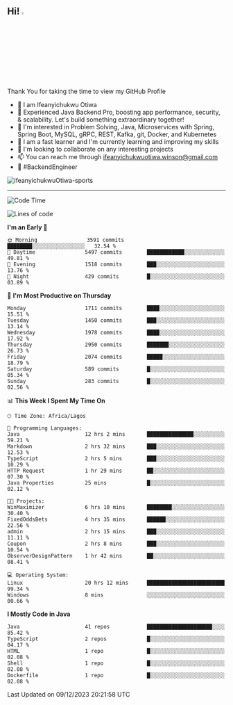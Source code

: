 <!-- BLOG-POST-LIST:START --><!-- BLOG-POST-LIST:END -->

## Hi! <img src="https://media.giphy.com/media/hvRJCLFzcasrR4ia7z/giphy.gif" width="4%"> 

Thank You for taking the time to view my GitHub Profile

- 👋 I am Ifeanyichukwu Otiwa
- 🚀 Experienced Java Backend Pro, boosting app performance, security, & scalability. Let's build something extraordinary together!
- 👀 I'm interested in Problem Solving, Java, Microservices with Spring, Spring Boot, MySQL, gRPC, REST, Kafka, git, Docker, and Kubernetes
- 🌱 I am a fast learner and I'm currently learning and improving my skills
- 💞️ I'm looking to collaborate on any interesting projects
- 📫 You can reach me through ifeanyichukwuotiwa.winson@gmail.com
- 🚀 #BackendEngineer

<p align="left" marginTop="10px"> <img src="https://komarev.com/ghpvc/?username=ifeanyichukwuOtiwa-sports&label=Profile%20views&color=0e75b6&style=for-the-badge" alt="ifeanyichukwuOtiwa-sports" /> </p>

***

<!--START_SECTION:waka-->
![Code Time](http://img.shields.io/badge/Code%20Time-2%2C023%20hrs%2020%20mins-blue)

![Lines of code](https://img.shields.io/badge/From%20Hello%20World%20I%27ve%20Written-4.2%20million%20lines%20of%20code-blue)

**I'm an Early 🐤** 

```text
🌞 Morning                3591 commits        ████████░░░░░░░░░░░░░░░░░   32.54 % 
🌆 Daytime                5497 commits        ████████████░░░░░░░░░░░░░   49.81 % 
🌃 Evening                1518 commits        ███░░░░░░░░░░░░░░░░░░░░░░   13.76 % 
🌙 Night                  429 commits         █░░░░░░░░░░░░░░░░░░░░░░░░   03.89 % 
```
📅 **I'm Most Productive on Thursday** 

```text
Monday                   1711 commits        ████░░░░░░░░░░░░░░░░░░░░░   15.51 % 
Tuesday                  1450 commits        ███░░░░░░░░░░░░░░░░░░░░░░   13.14 % 
Wednesday                1978 commits        ████░░░░░░░░░░░░░░░░░░░░░   17.92 % 
Thursday                 2950 commits        ███████░░░░░░░░░░░░░░░░░░   26.73 % 
Friday                   2074 commits        █████░░░░░░░░░░░░░░░░░░░░   18.79 % 
Saturday                 589 commits         █░░░░░░░░░░░░░░░░░░░░░░░░   05.34 % 
Sunday                   283 commits         █░░░░░░░░░░░░░░░░░░░░░░░░   02.56 % 
```


📊 **This Week I Spent My Time On** 

```text
🕑︎ Time Zone: Africa/Lagos

💬 Programming Languages: 
Java                     12 hrs 2 mins       ███████████████░░░░░░░░░░   59.21 % 
Markdown                 2 hrs 32 mins       ███░░░░░░░░░░░░░░░░░░░░░░   12.53 % 
TypeScript               2 hrs 5 mins        ███░░░░░░░░░░░░░░░░░░░░░░   10.29 % 
HTTP Request             1 hr 29 mins        ██░░░░░░░░░░░░░░░░░░░░░░░   07.30 % 
Java Properties          25 mins             █░░░░░░░░░░░░░░░░░░░░░░░░   02.12 % 

🐱‍💻 Projects: 
WinMaximizer             6 hrs 10 mins       ████████░░░░░░░░░░░░░░░░░   30.40 % 
FixedOddsBets            4 hrs 35 mins       ██████░░░░░░░░░░░░░░░░░░░   22.56 % 
admin                    2 hrs 15 mins       ███░░░░░░░░░░░░░░░░░░░░░░   11.11 % 
Coupon                   2 hrs 8 mins        ███░░░░░░░░░░░░░░░░░░░░░░   10.54 % 
ObserverDesignPattern    1 hr 42 mins        ██░░░░░░░░░░░░░░░░░░░░░░░   08.41 % 

💻 Operating System: 
Linux                    20 hrs 12 mins      █████████████████████████   99.34 % 
Windows                  8 mins              ░░░░░░░░░░░░░░░░░░░░░░░░░   00.66 % 
```

**I Mostly Code in Java** 

```text
Java                     41 repos            █████████████████████░░░░   85.42 % 
TypeScript               2 repos             █░░░░░░░░░░░░░░░░░░░░░░░░   04.17 % 
HTML                     1 repo              █░░░░░░░░░░░░░░░░░░░░░░░░   02.08 % 
Shell                    1 repo              █░░░░░░░░░░░░░░░░░░░░░░░░   02.08 % 
Dockerfile               1 repo              █░░░░░░░░░░░░░░░░░░░░░░░░   02.08 % 
```




 Last Updated on 09/12/2023 20:21:58 UTC
<!--END_SECTION:waka-->

<!--
<p align="center">
![trophy](https://github-profile-trophy.vercel.app/?username=ifeanyichukwuOtiwa-sports&theme=onedark) (https://github.com/ryo-ma/github-profile-trophy)
</p>
-->

<!---
ifeanyi-otiwa/ifeanyi-otiwa is a ✨ special ✨ repository because its `README.md` (this file) appears on your GitHub profile.
You can click the Preview link to take a look at your changes.
--->
